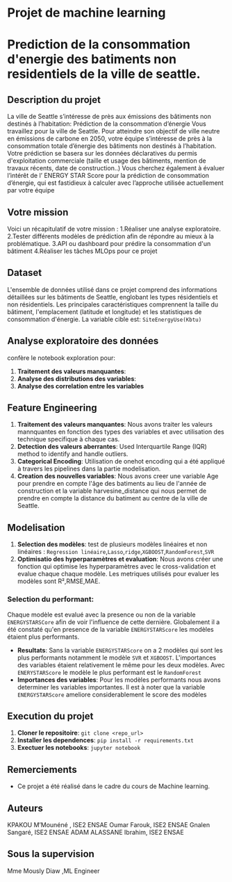 # Projet de machine learning
# Prediction de la consommation d'energie des batiments non residentiels de la ville de seattle.

## Description du projet

La ville de Seattle s’intéresse de près aux émissions des bâtiments non destinés à l’habitation: Prédiction de la
 consommation d’énergie
 Vous travaillez pour la ville de Seattle. Pour atteindre son objectif de ville neutre en émissions de carbone en 2050,
 votre équipe s’intéresse de près à la consommation totale d’énergie des bâtiments non destinés à l’habitation.
 Votre prédiction se basera sur les données déclaratives du permis d'exploitation commerciale (taille et usage des
 bâtiments, mention de travaux récents, date de construction..)
 Vous cherchez également à évaluer l’intérêt de l’
 ENERGY STAR Score pour la prédiction de consommation d’énergie,
 qui est fastidieux à calculer avec l’approche utilisée actuellement par votre équipe
##  Votre mission
 Voici un récapitulatif de votre mission :
 1.Réaliser une analyse exploratoire.
 2.Tester différents modèles de prédiction afin de répondre au mieux à la problématique.
 3.API ou dashboard pour prédire la consommation d'un bâtiment
 4.Réaliser les tâches MLOps pour ce projet

## Dataset

L'ensemble de données utilisé dans ce projet comprend des informations détaillées sur les bâtiments de Seattle, englobant les types résidentiels et non résidentiels. Les principales caractéristiques comprennent la taille du bâtiment, l'emplacement (latitude et longitude) et les statistiques de consommation d'énergie. La variable cible est: `SiteEnergyUse(Kbtu)`

## Analyse exploratoire des données 
confère le notebook exploration pour: 
1. **Traitement des valeurs manquantes**: 
2. **Analyse des distributions des variables**: 
3. **Analyse des correlation entre les variables**

## Feature Engineering

1. **Traitement des valeurs manquantes**: Nous avons traiter les valeurs mannquantes en fonction des types des variables et avec utilisation des technique specifique à chaque cas.
2. **Detection des valeurs aberrantes**: Used Interquartile Range (IQR) method to identify and handle outliers.
3. **Categorical Encoding**: Utilisation de onehot encoding qui a été appliqué à travers les pipelines dans la partie modelisation.
4. **Creation des nouvelles variables**: Nous avons creer une variable Age pour prendre en compte l'âge des batiments au lieu de l'année de construction et la variable harvesine_distance qui nous permet de prendre en compte la distance du batiment au centre de la ville de Seattle.

## Modelisation

1. **Selection des modèles**: test de plusieurs modèles linéaires et non linéaires : `Regression linéaire`,`Lasso`,`ridge`,`XGBOOST`,`RandomForest`,`SVR`
2. **Optimisatio des hyperparamètres et evaluation**: Nous avons créer une fonction qui optimise les hyperparamètres avec le cross-validation et evalue chaque chaque modèle. Les metriques utilisés pour evaluer les modèles sont R²,RMSE,MAE.


### Selection du  performant:
Chaque modèle est evalué avec la presence ou non de la variable `ENERGYSTARSCore` afin de voir l'influence de cette dernière.
Globalement il a été constaté qu'en presence de la variable `ENERGYSTARScore` les modèles étaient plus performants.
- **Resultats**: Sans la variable `ENERGYSTARScore` on a 2 modèles qui sont les plus performants notamment le modèle `SVR` et `XGBOOST`. L'importances des variables étaient relativement le même pour les deux modèles. 
Avec `ENERYSTARScore` le modèle le plus performant est le `RandomForest` 
- **Importances des variables**: Pour les modèles performants nous avons determiner les variables importantes. Il est à noter que la variable `ENERGYSTARScore` ameliore considerablement le score des modèles


## Execution du projet

1. **Cloner le repositoire**: `git clone <repo_url>`
2. **Installer les dependences**: `pip install -r requirements.txt`
3. **Exectuer les notebooks**: `jupyter notebook`


## Remerciements 
- Ce projet a été réalisé dans le cadre du cours de Machine learning.


## Auteurs
KPAKOU M’Mounéné , ISE2 ENSAE
Oumar Farouk, ISE2 ENSAE
Gnalen Sangaré, ISE2 ENSAE
ADAM ALASSANE Ibrahim, ISE2 ENSAE
## Sous la supervision 
Mme Mously Diaw ,ML Engineer


